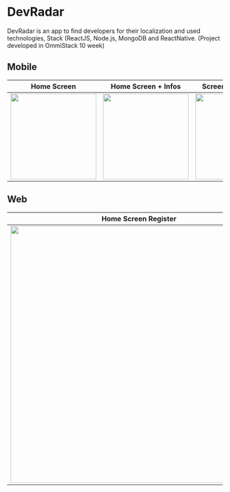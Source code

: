 # DevRadar
DevRadar is an app to find developers for their localization and used technologies, Stack (ReactJS, Node.js, MongoDB and ReactNative. (Project developed in OmmiStack 10 week)
## Mobile
| Home Screen                                                                                                                        | Home Screen + Infos                                                                                                          | Screen Profile GitHub                                                                                                        |
|------------------------------------------------------------------------------------------------------------------------------------|------------------------------------------------------------------------------------------------------------------------------|------------------------------------------------------------------------------------------------------------------------------|
| <img src="https://user-images.githubusercontent.com/50744385/73287644-51d6e280-41d8-11ea-9a0e-9459f6cebc76.jpg" width="200"> | <img src="https://user-images.githubusercontent.com/50744385/73287645-51d6e280-41d8-11ea-93a2-e81f27f28382.jpg" width="200"> | <img src="https://user-images.githubusercontent.com/50744385/73287646-51d6e280-41d8-11ea-9ed9-32f860a370d9.jpg" width="200"> |

## Web
| Home Screen Register                                                                                                     |
|------------------------------------------------------------------------------------------------------------------------------|
| <img src="https://user-images.githubusercontent.com/50744385/73287649-526f7900-41d8-11ea-9fe2-3dbf9c0ed394.PNG" width="600"> |
